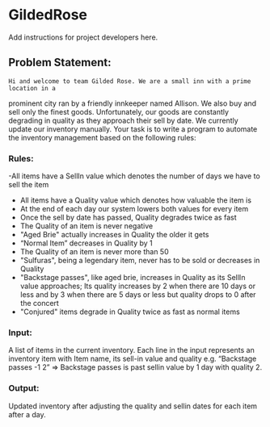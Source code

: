 #  GildedRose

Add instructions for project developers here.

## Problem Statement:
	Hi and welcome to team Gilded Rose. We are a small inn with a prime location in a
prominent city ran by a friendly innkeeper named Allison. We also buy and sell only the
finest goods. Unfortunately, our goods are constantly degrading in quality as they approach
their sell by date. We currently update our inventory manually.
Your task is to write a program to automate the inventory management based on the
following rules:

### Rules:
-All items have a SellIn value which denotes the number of days we have to sell the
item
- All items have a Quality value which denotes how valuable the item is
- At the end of each day our system lowers both values for every item
- Once the sell by date has passed, Quality degrades twice as fast
- The Quality of an item is never negative
- "Aged Brie" actually increases in Quality the older it gets
- “Normal Item” decreases in Quality by 1
- The Quality of an item is never more than 50
- "Sulfuras", being a legendary item, never has to be sold or decreases in Quality
- "Backstage passes", like aged brie, increases in Quality as its SellIn value
approaches; Its quality increases by 2 when there are 10 days or less and by 3 when
there are 5 days or less but quality drops to 0 after the concert
- "Conjured" items degrade in Quality twice as fast as normal items

### Input:
A list of items in the current inventory. Each line in the input represents an inventory
item with Item name, its sell-in value and quality e.g. “Backstage passes -1 2” => Backstage
passes is past sellin value by 1 day with quality 2.

### Output: 
Updated inventory after adjusting the quality and sellin dates for each item after a
day.
